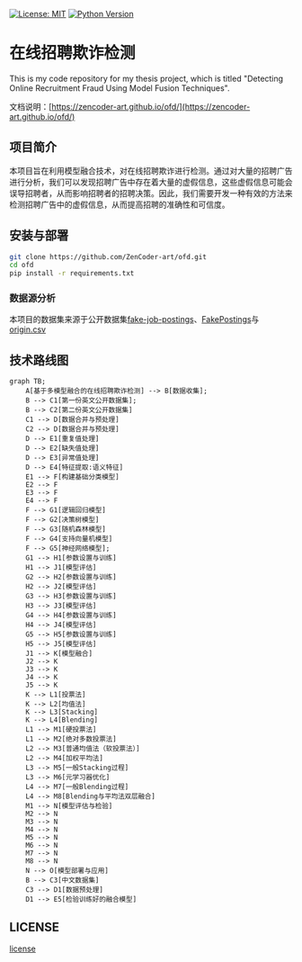[![License: MIT](https://img.shields.io/badge/License-MIT-yellow.svg)](https://github.com/ZenCoder-art/ofd/blob/main/LICENSE)
[![Python Version](https://img.shields.io/badge/python-3.10%2B-blue.svg)](https://www.python.org/)

# 在线招聘欺诈检测

This is my code repository for my thesis project, which is titled "Detecting Online Recruitment Fraud Using Model Fusion Techniques".

文档说明：[https://zencoder-art.github.io/ofd/](https://zencoder-art.github.io/ofd/)

## 项目简介

本项目旨在利用模型融合技术，对在线招聘欺诈进行检测。通过对大量的招聘广告进行分析，我们可以发现招聘广告中存在着大量的虚假信息，这些虚假信息可能会误导招聘者，从而影响招聘者的招聘决策。因此，我们需要开发一种有效的方法来检测招聘广告中的虚假信息，从而提高招聘的准确性和可信度。

## 安装与部署

```bash
git clone https://github.com/ZenCoder-art/ofd.git
cd ofd
pip install -r requirements.txt
```

### 数据源分析

本项目的数据集来源于公开数据集[fake-job-postings](https://www.kaggle.com/datasets/shivamb/real-or-fake-fake-jobposting-prediction)、[FakePostings](https://www.kaggle.com/datasets/srisaisuhassanisetty/fake-job-postings)与[origin.csv](https://github.com/freekatz/ORFD/blob/master/orfd/Core/dataset/origin.csv)

## 技术路线图

```mermaid
graph TB;
    A[基于多模型融合的在线招聘欺诈检测] --> B[数据收集];
    B --> C1[第一份英文公开数据集];
    B --> C2[第二份英文公开数据集]
    C1 --> D[数据合并与预处理]
    C2 --> D[数据合并与预处理]
    D --> E1[重复值处理]
    D --> E2[缺失值处理]
    D --> E3[异常值处理]
    D --> E4[特征提取:语义特征]
    E1 --> F[构建基础分类模型]
    E2 --> F
    E3 --> F
    E4 --> F
    F --> G1[逻辑回归模型]
    F --> G2[决策树模型]
    F --> G3[随机森林模型]
    F --> G4[支持向量机模型]
    F --> G5[神经网络模型];
    G1 --> H1[参数设置与训练]
    H1 --> J1[模型评估]
    G2 --> H2[参数设置与训练]
    H2 --> J2[模型评估]
    G3 --> H3[参数设置与训练]
    H3 --> J3[模型评估]
    G4 --> H4[参数设置与训练]
    H4 --> J4[模型评估]
    G5 --> H5[参数设置与训练]
    H5 --> J5[模型评估]
    J1 --> K[模型融合]
    J2 --> K
    J3 --> K
    J4 --> K
    J5 --> K
    K --> L1[投票法]
    K --> L2[均值法]
    K --> L3[Stacking]
    K --> L4[Blending]
    L1 --> M1[硬投票法]
    L1 --> M2[绝对多数投票法]
    L2 --> M3[普通均值法（软投票法）]
    L2 --> M4[加权平均法]
    L3 --> M5[一般Stacking过程]
    L3 --> M6[元学习器优化]
    L4 --> M7[一般Blending过程]
    L4 --> M8[Blending与平均法双层融合]
    M1 --> N[模型评估与检验]
    M2 --> N
    M3 --> N
    M4 --> N
    M5 --> N
    M6 --> N
    M7 --> N
    M8 --> N
    N --> O[模型部署与应用]
    B --> C3[中文数据集]
    C3 --> D1[数据预处理]
    D1 --> E5[检验训练好的融合模型]
```

## LICENSE

[license](https://github.com/ZenCoder-art/ofd?tab=MIT-1-ov-file)
